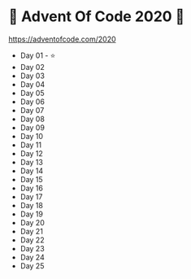 # 🎁 Advent Of Code 2020 🎄

https://adventofcode.com/2020

* Day 01 - ⭐
* Day 02
* Day 03
* Day 04
* Day 05
* Day 06
* Day 07
* Day 08
* Day 09
* Day 10
* Day 11
* Day 12
* Day 13
* Day 14
* Day 15
* Day 16
* Day 17
* Day 18
* Day 19
* Day 20
* Day 21
* Day 22
* Day 23
* Day 24
* Day 25
